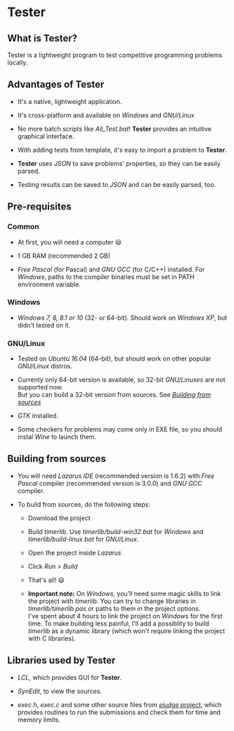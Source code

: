 # **Tester**

## What is **Tester**?

Tester is a lightweight program to test competitive programming problems locally.

## Advantages of Tester

* It's a native, lightweight application.

* It's cross-platform and available on _Windows_ and _GNU/Linux_

* No more batch scripts like _All_Test.bat_! **Tester** provides an intuitive graphical interface.

* With adding tests from template, it's easy to import a problem to **Tester**.

* **Tester** uses _JSON_ to save problems' properties, so they can be easily parsed.

* Testing results can be saved to _JSON_ and can be easily parsed, too.

## Pre-requisites

### Common

* At first, you will need a computer 😃

* 1 GB RAM (recommended 2 GB)

* _Free Pascal_ (for Pascal) and _GNU GCC_ (for C/C++) installed. For _Windows_, paths to the compiler binaries must be set in PATH environment variable.

### Windows

* _Windows 7, 8, 8.1 or 10_ (32- or 64-bit). Should work on _Windows XP_, but didn't tested on it.

### GNU/Linux

* Tested on _Ubuntu 16.04_ (64-bit), but should work on other popular _GNU/Linux_ distros.

* Currenty only 64-bit version is available, so 32-bit _GNU/Linuxes_ are not supported now.  
  But you can build a 32-bit version from sources. See [_Building from sources_](#building-from-sources)

* _GTK_ installed.

* Some checkers for problems may come only in EXE file, so you should instal _Wine_ to launch them.

## Building from sources

* You will need _Lazarus IDE_ (recommended version is 1.6.2) with _Free Pascal_ compiler (recommended version is 3.0.0) and _GNU GCC_ compiler.

* To build from sources, do the following steps:
 
  * Download the project
  
  * Build _timerlib_. Use _timerlib/build-win32.bat_ for _Windows_ and _timerlib/build-linux.bat_ for _GNU/Linux_.
  
  * Open the project inside _Lazarus_
  
  * Click _Run > Build_ 
  
  * That's all! 😃
  
  * **Important note:** On _Windows_, you'll need some magic skills to link the project with _timerlib_. You can try to change libraries in _timerlib/timerlib.pas_ or paths to them in the project options.  
    I've spent about 4 hours to link the project on _Windows_ for the first time. To make building less painful, I'll add a possiblity to build _timerlib_ as a dynamic library (which won't require linking the project with C libraries). 
  
## Libraries used by **Tester**

* _LCL_, which provides GUI for **Tester**.

* _SynEdit_, to view the sources.

* _exec.h_, _exec.c_ and some other source files from [_ejudge_ project](https://ejudge.ru/), which provides routines to run the submissions and check them for time and memory limits.

